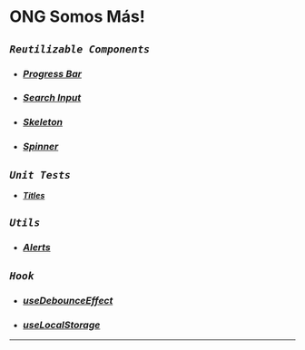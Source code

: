 # ONG Somos Más!
## _`Reutilizable Components`_

- ### [***Progress Bar***](./src/Components/Progress/Progress.md)
- ### [***Search Input***](./src/Components/SearchInput/searchInput.md)
- ### [***Skeleton***](./src/Components/Skeleton/Skeleton.md)
- ### [***Spinner***](./src/Components/Spinner/Spinner.md)

## _`Unit Tests`_
- [***Titles***](./src/Components/Titles/README.test.md)

## _`Utils`_

- ### [***Alerts***](./src/utils/alerts.md)

## _`Hook`_

- ### [***useDebounceEffect***](./src/hooks/useDebounceSearch.md)
- ### [***useLocalStorage***](./src/hooks/useLocalStorage.md)

---

